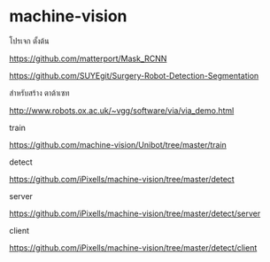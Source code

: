# machine-vision

โปรเจก ตั้งต้น

https://github.com/matterport/Mask_RCNN

https://github.com/SUYEgit/Surgery-Robot-Detection-Segmentation

สำหรับสร้าง ตาต้าเซท

http://www.robots.ox.ac.uk/~vgg/software/via/via_demo.html

train

https://github.com/machine-vision/Unibot/tree/master/train

detect

https://github.com/iPixells/machine-vision/tree/master/detect

server

https://github.com/iPixells/machine-vision/tree/master/detect/server

client

https://github.com/iPixells/machine-vision/tree/master/detect/client
